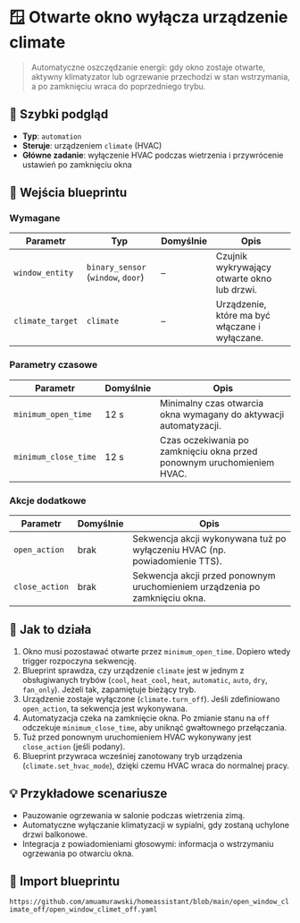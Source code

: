 # 🪟 Otwarte okno wyłącza urządzenie climate

> Automatyczne oszczędzanie energii: gdy okno zostaje otwarte, aktywny klimatyzator lub ogrzewanie przechodzi w stan wstrzymania, a po zamknięciu wraca do poprzedniego trybu.

## 🧾 Szybki podgląd
- **Typ**: `automation`
- **Steruje**: urządzeniem `climate` (HVAC)
- **Główne zadanie**: wyłączenie HVAC podczas wietrzenia i przywrócenie ustawień po zamknięciu okna

## 🔌 Wejścia blueprintu

### Wymagane
| Parametr | Typ | Domyślnie | Opis |
| --- | --- | --- | --- |
| `window_entity` | `binary_sensor` (`window`, `door`) | – | Czujnik wykrywający otwarte okno lub drzwi. |
| `climate_target` | `climate` | – | Urządzenie, które ma być włączane i wyłączane. |

### Parametry czasowe
| Parametr | Domyślnie | Opis |
| --- | --- | --- |
| `minimum_open_time` | 12 s | Minimalny czas otwarcia okna wymagany do aktywacji automatyzacji. |
| `minimum_close_time` | 12 s | Czas oczekiwania po zamknięciu okna przed ponownym uruchomieniem HVAC. |

### Akcje dodatkowe
| Parametr | Domyślnie | Opis |
| --- | --- | --- |
| `open_action` | brak | Sekwencja akcji wykonywana tuż po wyłączeniu HVAC (np. powiadomienie TTS). |
| `close_action` | brak | Sekwencja akcji przed ponownym uruchomieniem urządzenia po zamknięciu okna. |

## 🧠 Jak to działa
1. Okno musi pozostawać otwarte przez `minimum_open_time`. Dopiero wtedy trigger rozpoczyna sekwencję.
2. Blueprint sprawdza, czy urządzenie `climate` jest w jednym z obsługiwanych trybów (`cool`, `heat_cool`, `heat`, `automatic`, `auto`, `dry`, `fan_only`). Jeżeli tak, zapamiętuje bieżący tryb.
3. Urządzenie zostaje wyłączone (`climate.turn_off`). Jeśli zdefiniowano `open_action`, ta sekwencja jest wykonywana.
4. Automatyzacja czeka na zamknięcie okna. Po zmianie stanu na `off` odczekuje `minimum_close_time`, aby uniknąć gwałtownego przełączania.
5. Tuż przed ponownym uruchomieniem HVAC wykonywany jest `close_action` (jeśli podany).
6. Blueprint przywraca wcześniej zanotowany tryb urządzenia (`climate.set_hvac_mode`), dzięki czemu HVAC wraca do normalnej pracy.

## 💡 Przykładowe scenariusze
- Pauzowanie ogrzewania w salonie podczas wietrzenia zimą.
- Automatyczne wyłączanie klimatyzacji w sypialni, gdy zostaną uchylone drzwi balkonowe.
- Integracja z powiadomieniami głosowymi: informacja o wstrzymaniu ogrzewania po otwarciu okna.

## 🔗 Import blueprintu
`https://github.com/amuamurawski/homeassistant/blob/main/open_window_climate_off/open_window_climet_off.yaml`

